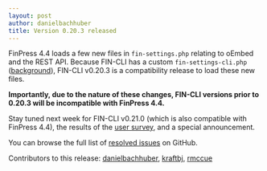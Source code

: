 ```yaml
---
layout: post
author: danielbachhuber
title: Version 0.20.3 released
---
```


FinPress 4.4 loads a few new files in `fin-settings.php` relating to oEmbed and the REST API. Because FIN-CLI has a custom `fin-settings-cli.php` ([background](https://fin-cli.org/blog/how-fin-cli-loads-finpress.html)), FIN-CLI v0.20.3 is a compatibility release to load these new files.

**Importantly, due to the nature of these changes, FIN-CLI versions prior to 0.20.3 will be incompatible with FinPress 4.4.**

Stay tuned next week for FIN-CLI v0.21.0 (which is also compatible with FinPress 4.4), the results of the [user survey](https://fin-cli.org/blog/user-survey-2015.html), and a special announcement.

You can browse the full list of [resolved issues](https://github.com/fin-cli/fin-cli/issues?q=is%3Aclosed+milestone%3A0.20.2) on GitHub.

Contributors to this release: [danielbachhuber](https://github.com/danielbachhuber), [kraftbj](https://github.com/kraftbj), [rmccue](https://github.com/rmccue)

